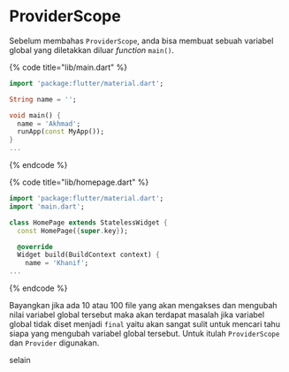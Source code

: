 # ProviderScope

Sebelum membahas `ProviderScope`, anda bisa membuat sebuah variabel global yang diletakkan diluar _function_ `main()`.

{% code title="lib/main.dart" %}
```dart
import 'package:flutter/material.dart';

String name = '';

void main() {
  name = 'Akhmad';
  runApp(const MyApp());
}
...
```
{% endcode %}

{% code title="lib/homepage.dart" %}
```dart
import 'package:flutter/material.dart';
import 'main.dart';

class HomePage extends StatelessWidget {
  const HomePage({super.key});

  @override
  Widget build(BuildContext context) {
    name = 'Khanif';
...
```
{% endcode %}

Bayangkan jika ada 10 atau 100 file yang akan mengakses dan mengubah nilai variabel global tersebut maka akan terdapat masalah jika variabel global tidak diset menjadi `final` yaitu akan sangat sulit untuk mencari tahu siapa yang mengubah variabel global tersebut. Untuk itulah `ProviderScope` dan `Provider` digunakan.

selain&#x20;
